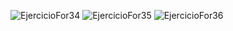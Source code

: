 ![EjercicioFor34](https://github.com/user-attachments/assets/31c380f3-9b5e-4849-9dac-71dbdd1f2481)
![EjercicioFor35](https://github.com/user-attachments/assets/bb7e2649-d4ab-4804-9848-d8d8209924da)
![EjercicioFor36](https://github.com/user-attachments/assets/65ec063f-653a-460e-a312-447175983ac6)
